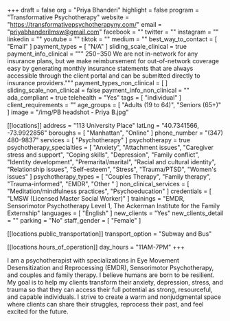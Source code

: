 +++
draft = false
org = "Priya Bhanderi"
highlight = false
program = "Transformative Psychotherapy"
website = "https://transformativepsychotherapyny.com/"
email = "priyabhanderilmsw@gmail.com"
facebook = ""
twitter = ""
instagram = ""
linkedin = ""
youtube = ""
tiktok = ""
medium = ""
best_way_to_contact = [ "Email" ]
payment_types = [ "N/A" ]
sliding_scale_clinical = true
payment_info_clinical = """
$250-$350
We are not in-network for any insurance plans, but we make reimbursement for out-of-network coverage easy by generating monthly insurance statements that are always accessible through the client portal and can be submitted directly to insurance providers."""
payment_types_non_clinical = [ ]
sliding_scale_non_clinical = false
payment_info_non_clinical = ""
ada_compliant = true
telehealth = "Yes"
tags = [ "individual" ]
client_requirements = ""
age_groups = [ "Adults (19 to 64)", "Seniors (65+)" ]
image = "/img/PB headshot - Priya B.jpg"

[[locations]]
address = "113 University Place"
latLng = "40.7341566, -73.9922856"
boroughs = [ "Manhattan", "Online" ]
phone_number = "(347) 480-9837"
services = [ "Psychotherapy" ]
psychotherapy = true
psychotherapy_specialties = [
  "Anxiety",
  "Attachment issues",
  "Caregiver stress and support",
  "Coping skills",
  "Depression",
  "Family conflict",
  "Identity development",
  "Premarital/marital",
  "Racial and cultural identity",
  "Relationship issues",
  "Self-esteem",
  "Stress",
  "Trauma/PTSD",
  "Women's issues"
]
psychotherapy_types = [
  "Couples Therapy",
  "Family therapy",
  "Trauma-informed",
  "EMDR",
  "Other "
]
non_clinical_services = [ "Meditation/mindfulness practices", "Psychoeducation" ]
credentials = [ "LMSW (Licensed Master Social Worker)" ]
trainings = "EMDR, Sensorimotor Psychotherapy Level 1, The Ackerman Institute for the Family Externship"
languages = [ "English" ]
new_clients = "Yes"
new_clients_detail = ""
parking = "No"
staff_gender = [ "Female" ]

  [[locations.public_transportation]]
  transport_option = "Subway and Bus"

  [[locations.hours_of_operation]]
  day_hours = "11AM-7PM"
+++

I am a psychotherapist with specializations in Eye Movement Desensitization and Reprocessing (EMDR), Sensorimotor Psychotherapy, and couples and family therapy. I believe humans are born to be resilient. My goal is to help my clients transform their anxiety, depression, stress, and trauma so that they can access their full potential as strong, resourceful, and capable individuals. I strive to create a warm and nonjudgmental space where clients can share their struggles, reprocess their past, and feel excited for the future.
